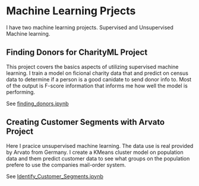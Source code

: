# Machine Learning Prjects
I have two machine learning projects. Supervised and Unsupervised Machine learning.

## Finding Donors for CharityML Project
This project covers the basics aspects of utilizing supervised machine learning. I train a model on ficional charity data that and predict on census data to determine if a person is a good canidate to send donor info to. Most of the output is F-score information that informs me how well the model is performing.

See [finding_donors.ipynb](finding_donors.ipynb)

## Creating Customer Segments with Arvato Project
Here I pracice unsupervised machine learning. The data use is real  provided by Arvato from Germany. I create a KMeans cluster model on population data and them predict customer data to see what groups on the population prefere to use the companies mail-order system.

See [Identify_Customer_Segments.ipynb](Identify_Customer_Segments.ipynb)
